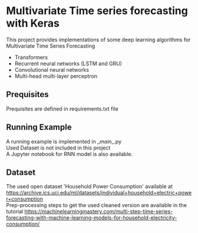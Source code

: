 # Multivariate Time series forecasting with Keras

This project provides implementations of some deep learning algorithms for Multivariate Time Series Forecasting  
- Transformers  
- Recurrent neural networks (LSTM and GRU)  
- Convolutional neural networks  
- Multi-head multi-layer perceptron  


## Prequisites

Prequisites are defined in requirements.txt file  

## Running Example

A running example is implemented in \__main__.py  
Used Dataset is not included in this project  
A Jupyter notebook for RNN model is also available.  

## Dataset

The used open dataset 'Household Power Consumption' available at https://archive.ics.uci.edu/ml/datasets/individual+household+electric+power+consumption  
Prep-processing steps to get the used cleaned version are available in the tutorial https://machinelearningmastery.com/multi-step-time-series-forecasting-with-machine-learning-models-for-household-electricity-consumption/
